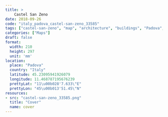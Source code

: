 ```yaml
---
title: > 
    Castel San Zeno
date: 2018-09-26
code: "italy_padova_castel-san-zeno_33585"
tags: ["castel-san-zeno", "map", "architecture", "buildings", "Padova", "Italy"]
categories: ["Maps"]
draft: false
format:
  width: 210
  height: 297
  unit: 'mm'
location:
  place: "Padova"
  country: "Italy"
  latitude: 45.23095941926079
  longitude: 11.468787195676239
  prettyLat: "11\u00b028'7.633\"E"
  prettyLon: "45\u00b013'51.45\"N"
resources:
- src: "castel-san-zeno_33585.png"
  title: "Cover"
  name: cover
---
```

